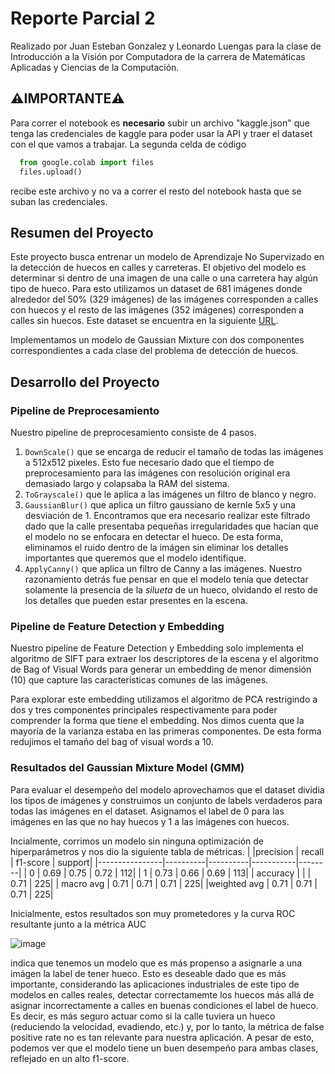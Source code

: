 # Reporte Parcial 2
Realizado por Juan Esteban Gonzalez y Leonardo Luengas para la clase de Introducción a la Visión por Computadora de la carrera de Matemáticas Aplicadas y Ciencias de la Computación.

## ⚠️IMPORTANTE⚠️
Para correr el notebook es **necesario** subir un archivo "kaggle.json" que tenga las credenciales de kaggle para poder usar la API y traer el dataset con el que vamos a trabajar. La segunda celda de código
  ```python
    from google.colab import files
    files.upload()
  ```
recibe este archivo y no va a correr el resto del notebook hasta que se suban las credenciales.
## Resumen del Proyecto
Este proyecto busca entrenar un modelo de Aprendizaje No Supervizado en la detección de huecos en calles y carreteras. El objetivo del modelo es determinar si dentro de una imagen de una calle o una carretera hay algún tipo de hueco. Para esto utilizamos un dataset de 681 imágenes donde alrededor del 50% (329 imágenes) de las imágenes corresponden a calles con huecos y el resto de las imágenes (352 imágenes) corresponden a calles sin huecos. Este dataset se encuentra en la siguiente [URL](https://www.kaggle.com/datasets/atulyakumar98/pothole-detection-dataset).

Implementamos un modelo de Gaussian Mixture con dos componentes correspondientes a cada clase del problema de detección de huecos. 

## Desarrollo del Proyecto
### Pipeline de Preprocesamiento
Nuestro pipeline de preprocesamiento consiste de 4 pasos.
1. ``DownScale()`` que se encarga de reducir el tamaño de todas las imágenes a 512x512 pixeles. Esto fue necesario dado que el tiempo de preprocesamiento para las imágenes con resolución original era demasiado largo y colapsaba la RAM del sistema.
2. ``ToGrayscale()`` que le aplica a las imágenes un filtro de blanco y negro.
3. ``GaussianBlur()`` que aplica un filtro gaussiano de kernle 5x5 y una desviación de 1. Encontramos que era necesario realizar este filtrado dado que la calle presentaba pequeñas irregularidades que hacían que el modelo no se enfocara en detectar el hueco. De esta forma, eliminamos el ruido dentro de la imágen sin eliminar los detalles importantes que queremos que el modelo identifique.
4. ``ApplyCanny()`` que aplica un filtro de Canny a las imágenes. Nuestro razonamiento detrás fue pensar en que el modelo tenía que detectar solamente la presencia de la *silueta* de un hueco, olvidando el resto de los detalles que pueden estar presentes en la escena.
### Pipeline de Feature Detection y Embedding
Nuestro pipeline de Feature Detection y Embedding solo implementa el algoritmo de SIFT para extraer los descriptores de la escena y el algoritmo de Bag of Visual Words para generar un embedding de menor dimensión (10) que capture las características comunes de las imágenes.

Para explorar este embedding utilizamos el algoritmo de PCA restrigindo a dos y tres componentes principales respectivamente para poder comprender la forma que tiene el embedding. Nos dimos cuenta que la mayoría de la varianza estaba en las primeras componentes. De esta forma redujimos el tamaño del bag of visual words a 10.
### Resultados del Gaussian Mixture Model (GMM)
Para evaluar el desempeño del modelo aprovechamos que el dataset dividia los tipos de imágenes y construimos un conjunto de labels verdaderos para todas las imágenes en el dataset. Asignamos el label de 0 para las imágenes en las que no hay huecos y 1 a las imágenes con huecos.

Incialmente, corrimos un modelo sin ninguna optimización de hiperparámetros y nos dio la siguiente tabla de métricas.
|                |precision  |  recall | f1-score  | support|
|----------------|----------|----------|-----------|--------|
|          0    |   0.69  |    0.75  |    0.72  |     112|
|           1    |   0.73   |   0.66   |   0.69     |  113|
|    accuracy    |          |          |   0.71   |    225|
|   macro avg     |  0.71    |  0.71   |   0.71      | 225|
|weighted avg     |  0.71    |  0.71    |  0.71     |  225|

Inicialmente, estos resultados son muy prometedores y la curva ROC resultante junto a la métrica AUC

![image](https://github.com/user-attachments/assets/1554b809-6f9d-42a3-9a4b-ee87c3b16055)

indica que tenemos un modelo que es más propenso a asignarle a una imágen la label de tener hueco. Esto es deseable dado que es más importante, considerando las aplicaciones industriales de este tipo de modelos en calles reales, detectar correctamemte los huecos más allá de asignar incorrectamente a calles en buenas condiciones el label de hueco. Es decir, es más seguro actuar como si la calle tuviera un hueco (reduciendo la velocidad, evadiendo, etc.) y, por lo tanto, la métrica de false positive rate no es tan relevante para nuestra aplicación. A pesar de esto, podemos ver que el modelo tiene un buen desempeño para ambas clases, reflejado en un alto f1-score.
